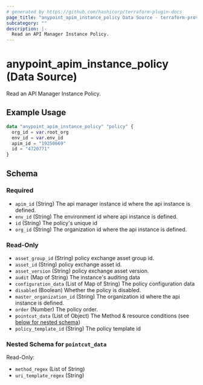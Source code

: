 ```yaml
---
# generated by https://github.com/hashicorp/terraform-plugin-docs
page_title: "anypoint_apim_instance_policy Data Source - terraform-provider-anypoint"
subcategory: ""
description: |-
  Read an API Manager Instance Policy.
---
```


# anypoint_apim_instance_policy (Data Source)

Read an API Manager Instance Policy.

## Example Usage

```terraform
data "anypoint_apim_instance_policy" "policy" {
  org_id = var.root_org
  env_id = var.env_id
  apim_id = "19250669"
  id = "4720771"
}
```

<!-- schema generated by tfplugindocs -->
## Schema

### Required

- `apim_id` (String) The api manager instance id where the api instance is defined.
- `env_id` (String) The environment id where api instance is defined.
- `id` (String) The policy's unique id
- `org_id` (String) The organization id where the api instance is defined.

### Read-Only

- `asset_group_id` (String) policy exchange asset group id.
- `asset_id` (String) policy exchange asset id.
- `asset_version` (String) policy exchange asset version.
- `audit` (Map of String) The instance's auditing data
- `configuration_data` (List of Map of String) The policy configuration data
- `disabled` (Boolean) Whether the policy is disabled.
- `master_organization_id` (String) The organization id where the api instance is defined.
- `order` (Number) The policy order.
- `pointcut_data` (List of Object) The Method & resource conditions (see [below for nested schema](#nestedatt--pointcut_data))
- `policy_template_id` (String) The policy template id

<a id="nestedatt--pointcut_data"></a>
### Nested Schema for `pointcut_data`

Read-Only:

- `method_regex` (List of String)
- `uri_template_regex` (String)


